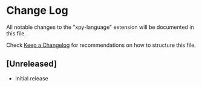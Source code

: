 # Change Log

All notable changes to the "xpy-language" extension will be documented in this file.

Check [Keep a Changelog](http://keepachangelog.com/) for recommendations on how to structure this file.

## [Unreleased]

- Initial release